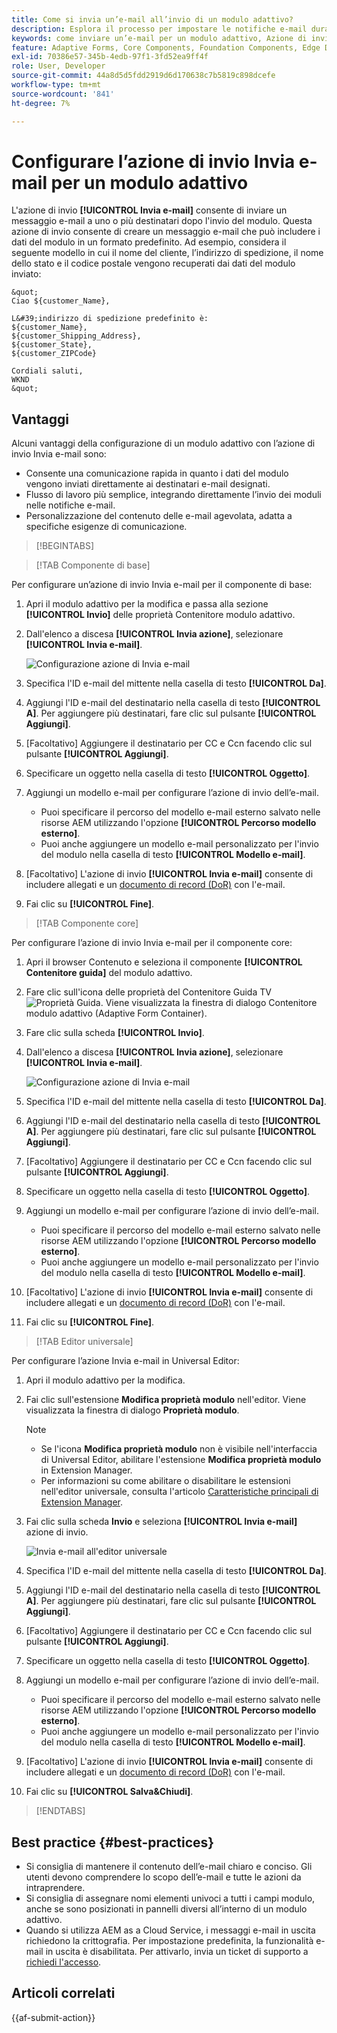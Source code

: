 ```yaml
---
title: Come si invia un’e-mail all’invio di un modulo adattivo?
description: Esplora il processo per impostare le notifiche e-mail durante l’invio di un modulo adattivo.
keywords: come inviare un’e-mail per un modulo adattivo, Azione di invio e-mail, E-mail modulo adattivo, E-mail di invio modulo, Guida all’invio e-mail
feature: Adaptive Forms, Core Components, Foundation Components, Edge Delivery Services
exl-id: 70386e57-345b-4edb-97f1-3fd52ea9ff4f
role: User, Developer
source-git-commit: 44a8d5d5fdd2919d6d170638c7b5819c898dcefe
workflow-type: tm+mt
source-wordcount: '841'
ht-degree: 7%

---
```


# Configurare l’azione di invio Invia e-mail per un modulo adattivo

L&#39;azione di invio **[!UICONTROL Invia e-mail]** consente di inviare un messaggio e-mail a uno o più destinatari dopo l&#39;invio del modulo. Questa azione di invio consente di creare un messaggio e-mail che può includere i dati del modulo in un formato predefinito. Ad esempio, considera il seguente modello in cui il nome del cliente, l’indirizzo di spedizione, il nome dello stato e il codice postale vengono recuperati dai dati del modulo inviato:


    &quot;
    Ciao ${customer_Name},
    
    L&#39;indirizzo di spedizione predefinito è:
    ${customer_Name},
    ${customer_Shipping_Address},
    ${customer_State},
    ${customer_ZIPCode}
    
    Cordiali saluti,
    WKND
    &quot;

## Vantaggi

Alcuni vantaggi della configurazione di un modulo adattivo con l’azione di invio Invia e-mail sono:

* Consente una comunicazione rapida in quanto i dati del modulo vengono inviati direttamente ai destinatari e-mail designati.
* Flusso di lavoro più semplice, integrando direttamente l’invio dei moduli nelle notifiche e-mail.
* Personalizzazione del contenuto delle e-mail agevolata, adatta a specifiche esigenze di comunicazione.

>[!BEGINTABS]

>[!TAB Componente di base]

Per configurare un’azione di invio Invia e-mail per il componente di base:

1. Apri il modulo adattivo per la modifica e passa alla sezione **[!UICONTROL Invio]** delle proprietà Contenitore modulo adattivo.
1. Dall&#39;elenco a discesa **[!UICONTROL Invia azione]**, selezionare **[!UICONTROL Invia e-mail]**.

   ![Configurazione azione di Invia e-mail](/help/forms/assets/send-email-fc.png)

1. Specifica l&#39;ID e-mail del mittente nella casella di testo **[!UICONTROL Da]**.
1. Aggiungi l&#39;ID e-mail del destinatario nella casella di testo **[!UICONTROL A]**. Per aggiungere più destinatari, fare clic sul pulsante **[!UICONTROL Aggiungi]**.
1. [Facoltativo] Aggiungere il destinatario per CC e Ccn facendo clic sul pulsante **[!UICONTROL Aggiungi]**.
1. Specificare un oggetto nella casella di testo **[!UICONTROL Oggetto]**.
1. Aggiungi un modello e-mail per configurare l’azione di invio dell’e-mail.
   * Puoi specificare il percorso del modello e-mail esterno salvato nelle risorse AEM utilizzando l&#39;opzione **[!UICONTROL Percorso modello esterno]**.
   * Puoi anche aggiungere un modello e-mail personalizzato per l&#39;invio del modulo nella casella di testo **[!UICONTROL Modello e-mail]**.
1. [Facoltativo] L&#39;azione di invio **[!UICONTROL Invia e-mail]** consente di includere allegati e un [documento di record (DoR)](generate-document-of-record-core-components.md) con l&#39;e-mail.
1. Fai clic su **[!UICONTROL Fine]**.

>[!TAB Componente core]

Per configurare l’azione di invio Invia e-mail per il componente core:

1. Apri il browser Contenuto e seleziona il componente **[!UICONTROL Contenitore guida]** del modulo adattivo.
1. Fare clic sull&#39;icona delle proprietà del Contenitore Guida TV ![Proprietà Guida](/help/forms/assets/configure-icon.svg). Viene visualizzata la finestra di dialogo Contenitore modulo adattivo (Adaptive Form Container).
1. Fare clic sulla scheda **[!UICONTROL Invio]**.
1. Dall&#39;elenco a discesa **[!UICONTROL Invia azione]**, selezionare **[!UICONTROL Invia e-mail]**.

   ![Configurazione azione di Invia e-mail](/help/forms/assets/send-email-action-configuration.gif)
1. Specifica l&#39;ID e-mail del mittente nella casella di testo **[!UICONTROL Da]**.
1. Aggiungi l&#39;ID e-mail del destinatario nella casella di testo **[!UICONTROL A]**. Per aggiungere più destinatari, fare clic sul pulsante **[!UICONTROL Aggiungi]**.
1. [Facoltativo] Aggiungere il destinatario per CC e Ccn facendo clic sul pulsante **[!UICONTROL Aggiungi]**.
1. Specificare un oggetto nella casella di testo **[!UICONTROL Oggetto]**.
1. Aggiungi un modello e-mail per configurare l’azione di invio dell’e-mail.
   * Puoi specificare il percorso del modello e-mail esterno salvato nelle risorse AEM utilizzando l&#39;opzione **[!UICONTROL Percorso modello esterno]**.
   * Puoi anche aggiungere un modello e-mail personalizzato per l&#39;invio del modulo nella casella di testo **[!UICONTROL Modello e-mail]**.
1. [Facoltativo] L&#39;azione di invio **[!UICONTROL Invia e-mail]** consente di includere allegati e un [documento di record (DoR)](generate-document-of-record-core-components.md) con l&#39;e-mail.
1. Fai clic su **[!UICONTROL Fine]**.

>[!TAB Editor universale]

Per configurare l’azione Invia e-mail in Universal Editor:

1. Apri il modulo adattivo per la modifica.
1. Fai clic sull&#39;estensione **Modifica proprietà modulo** nell&#39;editor.
Viene visualizzata la finestra di dialogo **Proprietà modulo**.

   >[!NOTE]
   >
   > * Se l&#39;icona **Modifica proprietà modulo** non è visibile nell&#39;interfaccia di Universal Editor, abilitare l&#39;estensione **Modifica proprietà modulo** in Extension Manager.
   > * Per informazioni su come abilitare o disabilitare le estensioni nell&#39;editor universale, consulta l&#39;articolo [Caratteristiche principali di Extension Manager](https://developer.adobe.com/uix/docs/extension-manager/feature-highlights/#enablingdisabling-extensions).


1. Fai clic sulla scheda **Invio** e seleziona **[!UICONTROL Invia e-mail]** azione di invio.

   ![Invia e-mail all&#39;editor universale](/help/forms/assets/send-email-ue.png)

1. Specifica l&#39;ID e-mail del mittente nella casella di testo **[!UICONTROL Da]**.
1. Aggiungi l&#39;ID e-mail del destinatario nella casella di testo **[!UICONTROL A]**. Per aggiungere più destinatari, fare clic sul pulsante **[!UICONTROL Aggiungi]**.
1. [Facoltativo] Aggiungere il destinatario per CC e Ccn facendo clic sul pulsante **[!UICONTROL Aggiungi]**.
1. Specificare un oggetto nella casella di testo **[!UICONTROL Oggetto]**.
1. Aggiungi un modello e-mail per configurare l’azione di invio dell’e-mail.
   * Puoi specificare il percorso del modello e-mail esterno salvato nelle risorse AEM utilizzando l&#39;opzione **[!UICONTROL Percorso modello esterno]**.
   * Puoi anche aggiungere un modello e-mail personalizzato per l&#39;invio del modulo nella casella di testo **[!UICONTROL Modello e-mail]**.
1. [Facoltativo] L&#39;azione di invio **[!UICONTROL Invia e-mail]** consente di includere allegati e un [documento di record (DoR)](generate-document-of-record-core-components.md) con l&#39;e-mail.
1. Fai clic su **[!UICONTROL Salva&amp;Chiudi]**.

>[!ENDTABS]

## Best practice {#best-practices}

* Si consiglia di mantenere il contenuto dell’e-mail chiaro e conciso. Gli utenti devono comprendere lo scopo dell’e-mail e tutte le azioni da intraprendere.
* Si consiglia di assegnare nomi elementi univoci a tutti i campi modulo, anche se sono posizionati in pannelli diversi all’interno di un modulo adattivo.
* Quando si utilizza AEM as a Cloud Service, i messaggi e-mail in uscita richiedono la crittografia. Per impostazione predefinita, la funzionalità e-mail in uscita è disabilitata. Per attivarlo, invia un ticket di supporto a [richiedi l&#39;accesso](https://experienceleague.adobe.com/docs/experience-manager-cloud-service/implementing/developing/development-guidelines.html?lang=en#sending-email).

## Articoli correlati

{{af-submit-action}}
